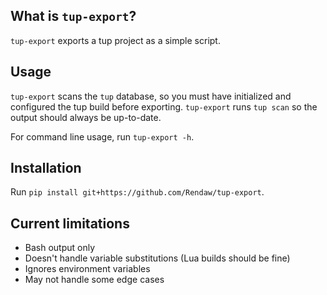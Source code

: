 ## What is `tup-export`?

`tup-export` exports a tup project as a simple script.

## Usage

`tup-export` scans the `tup` database, so you must have initialized and configured the tup build before exporting.  `tup-export` runs `tup scan` so the output should always be up-to-date.

For command line usage, run `tup-export -h`.

## Installation

Run `pip install git+https://github.com/Rendaw/tup-export`.

## Current limitations

- Bash output only
- Doesn't handle variable substitutions (Lua builds should be fine)
- Ignores environment variables
- May not handle some edge cases
